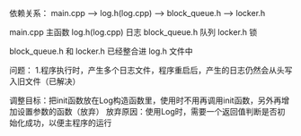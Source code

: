 依赖关系：
main.cpp --> log.h(log.cpp) --> block_queue.h --> locker.h

main.cpp        主函数
log.h(log.cpp)  日志
block_queue.h   队列
locker.h        锁

block_queue.h 和 locker.h 已经整合进 log.h 文件中

问题：
1.程序执行时，产生多个日志文件，程序重启后，产生的日志仍然会从头写入旧文件（已解决）

调整目标：把init函数放在Log构造函数里，使用时不用再调用init函数，另外再增加设置参数的函数（放弃）
放弃原因：使用Log时，需要一个返回值判断是否初始化成功，以便主程序的运行